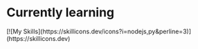 <h1>Currently learning</h1>
[![My Skills](https://skillicons.dev/icons?i=nodejs,py&perline=3)](https://skillicons.dev)
